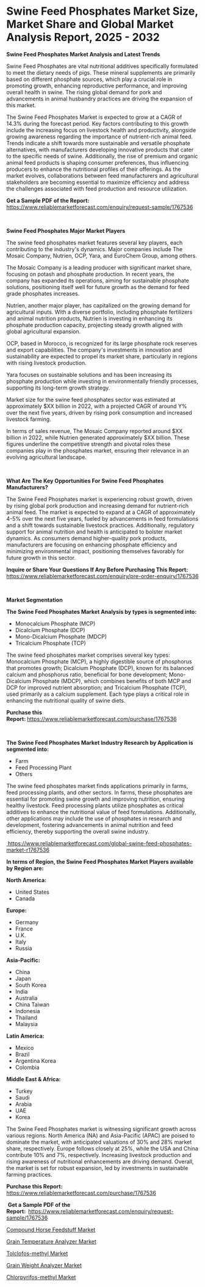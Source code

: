 <p><h1>Swine Feed Phosphates Market Size, Market Share and Global Market Analysis Report, 2025 - 2032</h1></p><p><strong>Swine Feed Phosphates Market Analysis and Latest Trends</strong></p>
<p><p>Swine Feed Phosphates are vital nutritional additives specifically formulated to meet the dietary needs of pigs. These mineral supplements are primarily based on different phosphate sources, which play a crucial role in promoting growth, enhancing reproductive performance, and improving overall health in swine. The rising global demand for pork and advancements in animal husbandry practices are driving the expansion of this market.</p><p>The Swine Feed Phosphates Market is expected to grow at a CAGR of 14.3% during the forecast period. Key factors contributing to this growth include the increasing focus on livestock health and productivity, alongside growing awareness regarding the importance of nutrient-rich animal feed. Trends indicate a shift towards more sustainable and versatile phosphate alternatives, with manufacturers developing innovative products that cater to the specific needs of swine. Additionally, the rise of premium and organic animal feed products is shaping consumer preferences, thus influencing producers to enhance the nutritional profiles of their offerings. As the market evolves, collaborations between feed manufacturers and agricultural stakeholders are becoming essential to maximize efficiency and address the challenges associated with feed production and resource utilization.</p></p>
<p><strong>Get a Sample PDF of the Report:&nbsp;</strong> <a href="https://www.reliablemarketforecast.com/enquiry/request-sample/1767536?utm_campaign=1893&utm_medium=2&utm_source=Github&utm_content=ia&utm_term=30032025&utm_id=swine-feed-phosphates">https://www.reliablemarketforecast.com/enquiry/request-sample/1767536</a></p>
<p>&nbsp;</p>
<p><strong>Swine Feed Phosphates Major Market Players</strong></p>
<p><p>The swine feed phosphates market features several key players, each contributing to the industry's dynamics. Major companies include The Mosaic Company, Nutrien, OCP, Yara, and EuroChem Group, among others. </p><p>The Mosaic Company is a leading producer with significant market share, focusing on potash and phosphate production. In recent years, the company has expanded its operations, aiming for sustainable phosphate solutions, positioning itself well for future growth as the demand for feed grade phosphates increases.</p><p>Nutrien, another major player, has capitalized on the growing demand for agricultural inputs. With a diverse portfolio, including phosphate fertilizers and animal nutrition products, Nutrien is investing in enhancing its phosphate production capacity, projecting steady growth aligned with global agricultural expansion. </p><p>OCP, based in Morocco, is recognized for its large phosphate rock reserves and export capabilities. The company's investments in innovation and sustainability are expected to propel its market share, particularly in regions with rising livestock production.</p><p>Yara focuses on sustainable solutions and has been increasing its phosphate production while investing in environmentally friendly processes, supporting its long-term growth strategy.</p><p>Market size for the swine feed phosphates sector was estimated at approximately $XX billion in 2022, with a projected CAGR of around Y% over the next five years, driven by rising pork consumption and increased livestock farming.</p><p>In terms of sales revenue, The Mosaic Company reported around $XX billion in 2022, while Nutrien generated approximately $XX billion. These figures underline the competitive strength and pivotal roles these companies play in the phosphates market, ensuring their relevance in an evolving agricultural landscape.</p></p>
<p>&nbsp;</p>
<p><strong>What Are The Key Opportunities For Swine Feed Phosphates Manufacturers?</strong></p>
<p><p>The Swine Feed Phosphates market is experiencing robust growth, driven by rising global pork production and increasing demand for nutrient-rich animal feed. The market is expected to expand at a CAGR of approximately 4-5% over the next five years, fueled by advancements in feed formulations and a shift towards sustainable livestock practices. Additionally, regulatory support for animal nutrition and health is anticipated to bolster market dynamics. As consumers demand higher-quality pork products, manufacturers are focusing on enhancing phosphate efficiency and minimizing environmental impact, positioning themselves favorably for future growth in this sector.</p></p>
<p><strong>Inquire or Share Your Questions If Any Before Purchasing This Report:</strong> <a href="https://www.reliablemarketforecast.com/enquiry/pre-order-enquiry/1767536?utm_campaign=1893&utm_medium=2&utm_source=Github&utm_content=ia&utm_term=30032025&utm_id=swine-feed-phosphates">https://www.reliablemarketforecast.com/enquiry/pre-order-enquiry/1767536</a></p>
<p>&nbsp;</p>
<p><strong>Market Segmentation</strong></p>
<p><strong>The Swine Feed Phosphates Market Analysis by types is segmented into:</strong></p>
<p><ul><li>Monocalcium Phosphate (MCP)</li><li>Dicalcium Phosphate (DCP)</li><li>Mono-Dicalcium Phosphate (MDCP)</li><li>Tricalcium Phosphate (TCP)</li></ul></p>
<p><p>The swine feed phosphates market comprises several key types: Monocalcium Phosphate (MCP), a highly digestible source of phosphorus that promotes growth; Dicalcium Phosphate (DCP), known for its balanced calcium and phosphorus ratio, beneficial for bone development; Mono-Dicalcium Phosphate (MDCP), which combines benefits of both MCP and DCP for improved nutrient absorption; and Tricalcium Phosphate (TCP), used primarily as a calcium supplement. Each type plays a critical role in enhancing the nutritional quality of swine diets.</p></p>
<p><strong>Purchase this Report:&nbsp;</strong><a href="https://www.reliablemarketforecast.com/purchase/1767536?utm_campaign=1893&utm_medium=2&utm_source=Github&utm_content=ia&utm_term=30032025&utm_id=swine-feed-phosphates">https://www.reliablemarketforecast.com/purchase/1767536</a></p>
<p>&nbsp;</p>
<p><strong>The Swine Feed Phosphates Market Industry Research by Application is segmented into:</strong></p>
<p><ul><li>Farm</li><li>Feed Processing Plant</li><li>Others</li></ul></p>
<p><p>The swine feed phosphates market finds applications primarily in farms, feed processing plants, and other sectors. In farms, these phosphates are essential for promoting swine growth and improving nutrition, ensuring healthy livestock. Feed processing plants utilize phosphates as critical additives to enhance the nutritional value of feed formulations. Additionally, other applications may include the use of phosphates in research and development, fostering advancements in animal nutrition and feed efficiency, thereby supporting the overall swine industry.</p></p>
<p><a href="https://www.reliablemarketforecast.com/global-swine-feed-phosphates-market-r1767536?utm_campaign=1893&utm_medium=2&utm_source=Github&utm_content=ia&utm_term=30032025&utm_id=swine-feed-phosphates">&nbsp;https://www.reliablemarketforecast.com/global-swine-feed-phosphates-market-r1767536</a></p>
<p><strong>In terms of Region, the Swine Feed Phosphates Market Players available by Region are:</strong></p>
<p>
    <p> <strong> North America: </strong>
        <ul>
            <li>United States</li>
            <li>Canada</li>
        </ul>
        </p> 
    <p> <strong> Europe: </strong>
        <ul>
            <li>Germany</li>
            <li>France</li>
            <li>U.K.</li>
            <li>Italy</li>
            <li>Russia</li>
        </ul>
        </p> 
    <p> <strong> Asia-Pacific: </strong>
        <ul>
            <li>China</li>
            <li>Japan</li>
            <li>South Korea</li>
            <li>India</li>
            <li>Australia</li>
            <li>China Taiwan</li>
            <li>Indonesia</li>
            <li>Thailand</li>
            <li>Malaysia</li>
        </ul>
        </p> 
    <p> <strong> Latin America: </strong>
        <ul>
            <li>Mexico</li>
            <li>Brazil</li>
            <li>Argentina Korea</li>
            <li>Colombia</li>
        </ul>
        </p> 
    <p> <strong> Middle East & Africa: </strong>
        <ul>
            <li>Turkey</li>
            <li>Saudi</li>
            <li>Arabia</li>
            <li>UAE</li>
            <li>Korea</li>
        </ul>
    </p>
    </p>
<p><p>The Swine Feed Phosphates market is witnessing significant growth across various regions. North America (NA) and Asia-Pacific (APAC) are poised to dominate the market, with anticipated valuations of 30% and 28% market share, respectively. Europe follows closely at 25%, while the USA and China contribute 10% and 7%, respectively. Increasing livestock production and rising awareness of nutritional enhancements are driving demand. Overall, the market is set for robust expansion, led by investments in sustainable farming practices.</p></p>
<p><strong>Purchase this Report: </strong><a href="https://www.reliablemarketforecast.com/purchase/1767536?utm_campaign=1893&utm_medium=2&utm_source=Github&utm_content=ia&utm_term=30032025&utm_id=swine-feed-phosphates">https://www.reliablemarketforecast.com/purchase/1767536</a></p>
<p>&nbsp;<strong>Get a Sample PDF of the Report:&nbsp;&nbsp;</strong><a href="https://www.reliablemarketforecast.com/enquiry/request-sample/1767536?utm_campaign=1893&utm_medium=2&utm_source=Github&utm_content=ia&utm_term=30032025&utm_id=swine-feed-phosphates">https://www.reliablemarketforecast.com/enquiry/request-sample/1767536</a></p>
<p><strong></strong></p>
<p><p><a href="https://github.com/barlevsebako/Market-Research-Report-List-1/blob/main/compound-horse-feedstuff-market.md?utm_campaign=1893&utm_medium=2&utm_source=Github&utm_content=ia&utm_term=30032025&utm_id=swine-feed-phosphates">Compound Horse Feedstuff Market</a></p><p><a href="https://github.com/luerabollevc/Market-Research-Report-List-1/blob/main/grain-temperature-analyzer-market.md?utm_campaign=1893&utm_medium=2&utm_source=Github&utm_content=ia&utm_term=30032025&utm_id=swine-feed-phosphates">Grain Temperature Analyzer Market</a></p><p><a href="https://github.com/hiwatchucuy/Market-Research-Report-List-1/blob/main/tolclofos-methyl-market.md?utm_campaign=1893&utm_medium=2&utm_source=Github&utm_content=ia&utm_term=30032025&utm_id=swine-feed-phosphates">Tolclofos-methyl Market</a></p><p><a href="https://github.com/aertsfecto0h/Market-Research-Report-List-1/blob/main/grain-weight-analyzer-market.md?utm_campaign=1893&utm_medium=2&utm_source=Github&utm_content=ia&utm_term=30032025&utm_id=swine-feed-phosphates">Grain Weight Analyzer Market</a></p><p><a href="https://github.com/tyreinhssan/Market-Research-Report-List-1/blob/main/chlorpyrifos-methyl-market.md?utm_campaign=1893&utm_medium=2&utm_source=Github&utm_content=ia&utm_term=30032025&utm_id=swine-feed-phosphates">Chlorpyrifos-methyl Market</a></p></p>